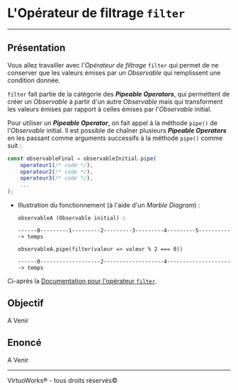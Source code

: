 # L'Opérateur de filtrage `filter`

---

## Présentation

Vous allez travailler avec l'*Opérateur de filtrage* `filter` qui permet de ne conserver que les valeurs émises par un *Observable* qui remplissent une condition donnée.

`filter` fait partie de la catégorie des __*Pipeable Operators*__, qui permettent de
créer un *Observable* à partir d'un autre *Observable* mais qui transforment
les valeurs émises par rapport à celles émises par l'*Observable* initial.

Pour utiliser un __*Pipeable Operator*__, on fait appel à la méthode `pipe()` de l'*Observable* initial. Il est possible de chaîner plusieurs __*Pipeable Operators*__ en les passant comme arguments successifs à la méthode `pipe()` comme suit :

```js
const observableFinal = observableInitial.pipe(
    operateur1(/* code */),
    operateur2(/* code */),
    operateur3(/* code */),
    ...
);
```

* Illustration  du fonctionnement (à l'aide d'un *Marble Diagram*) :

    ```
    observableA (Observable initial) :

    ------0---------1---------2---------3---------4---------5-----------> temps

    observableA.pipe(filter(valeur => valeur % 2 === 0))

    ------0-------------------2-------------------4---------------------> temps
    ```

Ci-après la [Documentation pour l'opérateur `filter`](https://rxjs-dev.firebaseapp.com/api/operators/filter).

## Objectif

A Venir

## Enoncé

A Venir

---

VirtuoWorks® - tous droits réservés©